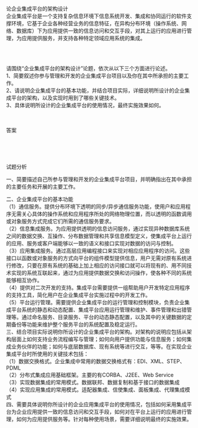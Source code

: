 <div class="detail lh2"><p>论企业集成平台的架构设计<br/>企业集成平台是一个支持复杂信息环境下信息系统开发、集成和协同运行的软件支撑环境，它基于企业各种经营业务的信息特征，在异构分布环境（操作系统、网络、数据库）下为应用提供一致的信息访问和交互手段，对其上运行的应用进行管理，为应用提供服务，并支持各种特定领域应用系统的集成。</p><br/><br/><p>请围绕“企业集成平台的架构设计”论题，依次从以下三个方面进行论述。<br/>1、简要叙述你参与管理和开发的企业集成平台项目以及你在其中所承担的主要工作。<br/>2、请说明企业集成平台的基本功能，并结合项目实际，详细说明所设计的企业集成平台的架构，以及实现时用到了哪些关键技术。<br/>3、具体说明所设计的企业集成平台的使用情况，最终实施效果如何。<br/></p><br/><br/>答案<br/><p><br/></p><br/><br/>试题分析<br/><p>一、简要描述自己所参与管理和开发的企业集成平台项目，并明确指出在其中承担的主要任务和开展的主要工作。</p><p>二、企业集成平台的基本功能<br/>（1）通信服务。提供分布环境下透明的同步/异步通信服务功能，使用户和应用程序无需关心具体的操作系统和应用程序所处的网络物理位置，而以透明的函数调用或对象服务方式完成它们所需的通信服务要求。<br/>（2）信息集成服务。为应用提供透明的信息访问服务，通过实现异种数据库系统之间的数据交换、互操作、分布数据管理和共享信息模型定义，使集成平台上运行的应用、服务或客户端能够以一致的语义和接口实现对数据的访问与控制。<br/>（3）应用集成服务。通过高层应用编程接口来实现对相应应用程序的访问。这些接口以函数或对象服务的方式向平台的组件模型提供信息，用户无需对原有系统进行修改，只要在原有系统的基础上加上相应的访问接口就可以将现有的、用不同技术实现的系统互联起来，通过为应用提供数据交换和访问操作，使各种不同的系统能够相互协作。<br/>（4）提供对二次开发的支持。集成平台需要提供一组帮助用户开发特定应用程序的支持工具，简化用户在企业集成平台实施过程中的开发工作。<br/>（5）平台运行管理。需要提供企业集成平台的运行管理和控制模块，负责企业集成平台系统的静态和动态配置、集成平台应用运行管理和维护、事件管理和出错管理等。通过命名服务、目录服务、平台的动态静态配置，以及其中的关键数据的定期备份等功能来维护整个服务平台的系统配置及稳定运行。<br/>三、结合项目实际说明你所设计的企业集成平台的架构。对架构的说明应包括从架构层面上如何支持业务流程编写与管理；如何向用户提供功能与信息服务；如何集成业务伙伴的功能；如何与底层数据库、现有系统等进行交互，等等。在实现企业集成平台时所使用的关键技术包括：<br/>（1）数据交换格式。企业集成中常用的数据交换格式有：EDI、XML、STEP、PDML<br/>（2）分布式集成应用基础框架。主要的有CORBA、J2EE、Web Service<br/>（3）实现数据集成的常用模式。数据联邦、数据复制和基于接口的数据集成<br/>（4）实现应用集成的常用模式。适配器集成、信使集成、面板集成、代理集成模式<br/>四、需要具体说明你所设计的企业应用集成平台的使用情况，包括如何采用集成平台为企业应用提供一致的信息访问和交互手段，如何对在平台上运行的应用进行管理，如何为应用提供服务等。针对每种使用场景，需要详细说明最终的实施效果。<br/></p></div>